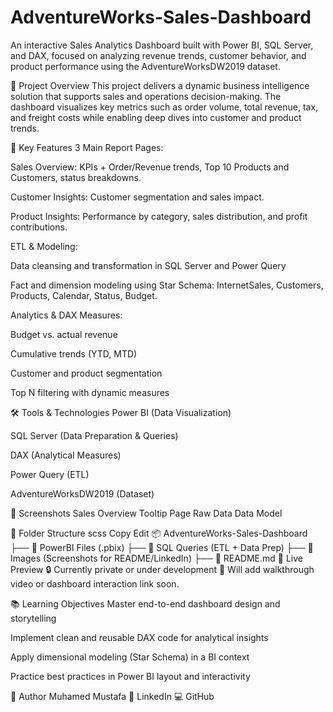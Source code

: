 # AdventureWorks-Sales-Dashboard

An interactive Sales Analytics Dashboard built with Power BI, SQL Server, and DAX, focused on analyzing revenue trends, customer behavior, and product performance using the AdventureWorksDW2019 dataset.

🚀 Project Overview
This project delivers a dynamic business intelligence solution that supports sales and operations decision-making. The dashboard visualizes key metrics such as order volume, total revenue, tax, and freight costs while enabling deep dives into customer and product trends.

🧠 Key Features
3 Main Report Pages:

Sales Overview: KPIs + Order/Revenue trends, Top 10 Products and Customers, status breakdowns.

Customer Insights: Customer segmentation and sales impact.

Product Insights: Performance by category, sales distribution, and profit contributions.

ETL & Modeling:

Data cleansing and transformation in SQL Server and Power Query

Fact and dimension modeling using Star Schema: InternetSales, Customers, Products, Calendar, Status, Budget.

Analytics & DAX Measures:

Budget vs. actual revenue

Cumulative trends (YTD, MTD)

Customer and product segmentation

Top N filtering with dynamic measures

🛠 Tools & Technologies
Power BI (Data Visualization)

SQL Server (Data Preparation & Queries)

DAX (Analytical Measures)

Power Query (ETL)

AdventureWorksDW2019 (Dataset)

📸 Screenshots
Sales Overview	Tooltip Page	Raw Data	Data Model

📁 Folder Structure
scss
Copy
Edit
📦 AdventureWorks-Sales-Dashboard
├── 📁 PowerBI Files (.pbix)
├── 📁 SQL Queries (ETL + Data Prep)
├── 📁 Images (Screenshots for README/LinkedIn)
├── 📄 README.md
🔗 Live Preview
🔒 Currently private or under development
📌 Will add walkthrough video or dashboard interaction link soon.

📚 Learning Objectives
Master end-to-end dashboard design and storytelling

Implement clean and reusable DAX code for analytical insights

Apply dimensional modeling (Star Schema) in a BI context

Practice best practices in Power BI layout and interactivity

👤 Author
Muhamed Mustafa
🔗 LinkedIn
💻 GitHub

